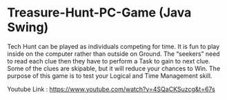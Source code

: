 # Treasure-Hunt-PC-Game (Java Swing)

Tech Hunt can be played as individuals competing for time.  It is fun to play inside on the computer rather than outside on Ground.  The “seekers” need to read each clue then they have to perform a Task to gain to next clue. Some of the clues are skipable, but it will reduce your chances to Win. The purpose of this game is to test your Logical and Time Management skill.

Youtube Link : https://www.youtube.com/watch?v=4SQaCKSuzcg&t=67s
